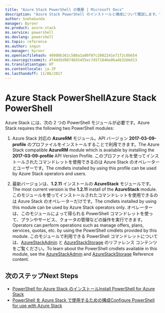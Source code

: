 ```yaml
---
title: "Azure Stack PowerShell の概要 | Microsoft Docs"
description: "Azure Stack PowerShell のインストールと構成について概説します。"
author: SnehaGunda
manager: Byronr
ms.product: azure-stack
ms.service: powershell
ms.devlang: powershell
ms.topic: reference
ms.author: sngun
ms.manager: byronr
ms.openlocfilehash: 49980b361c580a1a00f07c2002241e71f2c0b654
ms.sourcegitcommit: df44d5d9874b55455ec745f1846e06a4b3266d13
ms.translationtype: HT
ms.contentlocale: ja-JP
ms.lasthandoff: 11/06/2017
---
```

# <a name="azure-stack-powershell"></a><span data-ttu-id="08ea6-103">Azure Stack PowerShell</span><span class="sxs-lookup"><span data-stu-id="08ea6-103">Azure Stack PowerShell</span></span>

<span data-ttu-id="08ea6-104">Azure Stack には、次の 2 つの PowerShell モジュールが必要です。</span><span class="sxs-lookup"><span data-stu-id="08ea6-104">Azure Stack requires the following two PowerShell modules:</span></span>  

1. <span data-ttu-id="08ea6-105">Azure Stack 対応の **AzureRM** モジュール。API バージョン **2017-03-09-profile** のプロファイルをインストールすることで利用できます。</span><span class="sxs-lookup"><span data-stu-id="08ea6-105">The Azure Stack compatible **AzureRM** module which is available by installing the **2017-03-09-profile** API Version Profile.</span></span> <span data-ttu-id="08ea6-106">このプロファイルを使ってインストールされたコマンドレットを使用できるのは Azure Stack のオペレーターとユーザーです。</span><span class="sxs-lookup"><span data-stu-id="08ea6-106">The cmdlets installed by using this profile can be used by Azure Stack operators and users.</span></span>

2. <span data-ttu-id="08ea6-107">最新バージョンは、**1.2.11** インストールの **AzureStack** モジュールです。</span><span class="sxs-lookup"><span data-stu-id="08ea6-107">The most current version is the **1.2.11** install of the **AzureStack** module.</span></span> <span data-ttu-id="08ea6-108">このモジュールを使ってインストールされたコマンドレットを使用できるのは Azure Stack のオペレーターだけです。</span><span class="sxs-lookup"><span data-stu-id="08ea6-108">The cmdlets installed by using this module can be used by Azure Stack operators only.</span></span> <span data-ttu-id="08ea6-109">オペレーターは、このモジュールによって得られる PowerShell コマンドレットを使って、プランやサービス、クォータの管理などの操作を実行できます。</span><span class="sxs-lookup"><span data-stu-id="08ea6-109">Operators can perform operations such as manage offers, plans, services, quotas, etc. by using the PowerShell cmdlets provided by this module.</span></span> <span data-ttu-id="08ea6-110">このモジュールで利用できる PowerShell コマンドレットについては、[AzureStackAdmin](https://docs.microsoft.com/en-us/powershell/module/azurerm.azurestackadmin/?view=azurestackps-1.2.11#azurerm.azurestackadmin) と [AzureStackStorage](https://docs.microsoft.com/en-us/powershell/module/azurerm.azurestackstorage/?view=azurestackps-1.2.11#azurerm.azurestackstorage) のリファレンス コンテンツをご覧ください。</span><span class="sxs-lookup"><span data-stu-id="08ea6-110">To learn about the PowerShell cmdlets available in this module, see the [AzureStackAdmin](https://docs.microsoft.com/en-us/powershell/module/azurerm.azurestackadmin/?view=azurestackps-1.2.11#azurerm.azurestackadmin) and [AzureStackStorage](https://docs.microsoft.com/en-us/powershell/module/azurerm.azurestackstorage/?view=azurestackps-1.2.11#azurerm.azurestackstorage) Reference content.</span></span>

## <a name="next-steps"></a><span data-ttu-id="08ea6-111">次のステップ</span><span class="sxs-lookup"><span data-stu-id="08ea6-111">Next Steps</span></span>

* [<span data-ttu-id="08ea6-112">PowerShell for Azure Stack のインストール</span><span class="sxs-lookup"><span data-stu-id="08ea6-112">Install PowerShell for Azure Stack</span></span>](https://docs.microsoft.com/en-us/azure/azure-stack/azure-stack-powershell-install?view=azurestackps-1.2.9&toc=%2fpowershell%2fmodule%2ftoc.json%3fview%3dazurestackps-1.2.9&view=azurestackps-1.2.9)
* [<span data-ttu-id="08ea6-113">PowerShell を Azure Stack で使用するための構成</span><span class="sxs-lookup"><span data-stu-id="08ea6-113">Configure PowerShell for use with Azure Stack</span></span>](https://docs.microsoft.com/en-us/azure/azure-stack/azure-stack-powershell-configure?view=azurestackps-1.2.9&toc=%2fpowershell%2fmodule%2ftoc.json%3fview%3dazurestackps-1.2.9&view=azurestackps-1.2.9)
